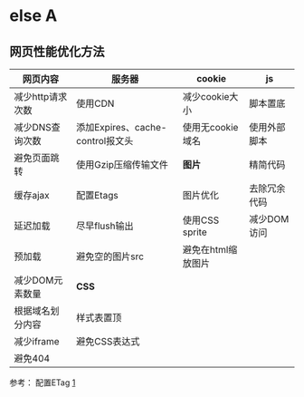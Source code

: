 # else A

## 网页性能优化方法 <i class="el-icon-question"></i>
<i class="el-icon-success"></i>

| 网页内容         | 服务器                           | cookie           | js |
| --------        | -----                           | ----            | ---- |
| 减少http请求次数  | 使用CDN                          | 减少cookie大小    | 脚本置底     |
| 减少DNS查询次数   | 添加Expires、cache-control报文头  | 使用无cookie域名  |  使用外部脚本  |
| 避免页面跳转      | 使用Gzip压缩传输文件               | **图片**         |  精简代码    |
| 缓存ajax         | 配置Etags                        |   图片优化        |  去除冗余代码 |
| 延迟加载         |  尽早flush输出                     |  使用CSS sprite   |  减少DOM访问 |
| 预加载           |  避免空的图片src                   |   避免在html缩放图片 |        |
| 减少DOM元素数量    |   **CSS**     |   | |
| 根据域名划分内容    |  样式表置顶      |   | |
| 减少iframe        |  避免CSS表达式     |   | |
|  避免404          |        |   | |


参考： 配置ETag [1](https://blog.csdn.net/liaozhongping/article/details/51114264)
